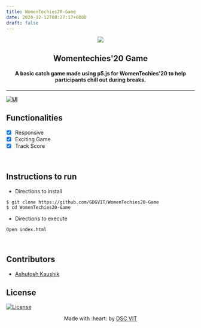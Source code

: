 ```yaml
---
title: WomenTechies20-Game
date: 2020-12-12T08:27:17+0000
draft: false
---
```

<p align="center">
<a href="https://dscvit.com">
	<img src="https://user-images.githubusercontent.com/30529572/72455010-fb38d400-37e7-11ea-9c1e-8cdeb5f5906e.png" />
</a>
	<h2 align="center"> Womentechies'20 Game </h2>
	<h4 align="center"> A basic catch game made using p5.js for WomenTechies'20 to help participants chill out during breaks. <h4>
</p>

---
[![UI ](https://img.shields.io/badge/User%20Interface-Link%20to%20UI-orange?style=flat-square&logo=appveyor)](https://playcollect.dscvit.com)


## Functionalities
- [x]  Responsive
- [x]  Exciting Game
- [x]  Track Score

<br>


## Instructions to run
* Directions to install
```
$ git clone https://github.com/GDGVIT/WomenTechies20-Game
$ cd WomenTechies20-Game
```

* Directions to execute
```
Open index.html
```

<br>

## Contributors

* [Ashutosh Kaushik](https://github.com/AshDarkfold)


## License

[![License](http://img.shields.io/:license-mit-blue.svg?style=flat-square)](http://badges.mit-license.org)

<p align="center">
	Made with :heart: by <a href="https://dscvit.com">DSC VIT</a>
</p>

